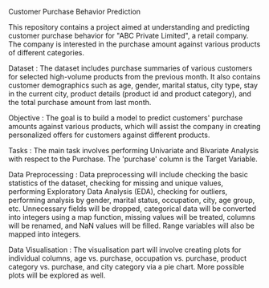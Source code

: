 Customer Purchase Behavior Prediction

This repository contains a project aimed at understanding and predicting customer purchase behavior for "ABC Private Limited", a retail company. The company is interested in the purchase amount against various products of different categories.



Dataset : 
The dataset includes purchase summaries of various customers for selected high-volume products from the previous month. It also contains customer demographics such as age, gender, marital status, city type, stay in the current city, product details (product id and product category), and the total purchase amount from last month.



Objective : 
The goal is to build a model to predict customers' purchase amounts against various products, which will assist the company in creating personalized offers for customers against different products.



Tasks : 
The main task involves performing Univariate and Bivariate Analysis with respect to the Purchase. The 'purchase' column is the Target Variable.



Data Preprocessing : 
Data preprocessing will include checking the basic statistics of the dataset, checking for missing and unique values, performing Exploratory Data Analysis (EDA), checking for outliers, performing analysis by gender, marital status, occupation, city, age group, etc. Unnecessary fields will be dropped, categorical data will be converted into integers using a map function, missing values will be treated, columns will be renamed, and NaN values will be filled. Range variables will also be mapped into integers.



Data Visualisation : 
The visualisation part will involve creating plots for individual columns, age vs. purchase, occupation vs. purchase, product category vs. purchase, and city category via a pie chart. More possible plots will be explored as well.
